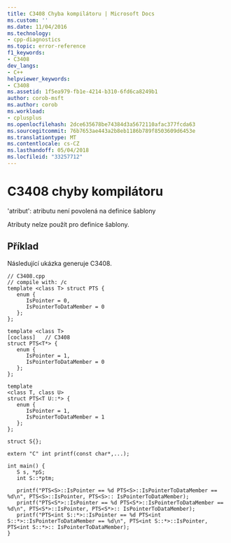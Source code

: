 ```yaml
---
title: C3408 Chyba kompilátoru | Microsoft Docs
ms.custom: ''
ms.date: 11/04/2016
ms.technology:
- cpp-diagnostics
ms.topic: error-reference
f1_keywords:
- C3408
dev_langs:
- C++
helpviewer_keywords:
- C3408
ms.assetid: 1f5ea979-fb1e-4214-b310-6fd6ca8249b1
author: corob-msft
ms.author: corob
ms.workload:
- cplusplus
ms.openlocfilehash: 2dce635678be74384d3a5672110afac377fcda63
ms.sourcegitcommit: 76b7653ae443a2b8eb1186b789f8503609d6453e
ms.translationtype: MT
ms.contentlocale: cs-CZ
ms.lasthandoff: 05/04/2018
ms.locfileid: "33257712"
---
```

# <a name="compiler-error-c3408"></a>C3408 chyby kompilátoru
'atribut': atributu není povolená na definice šablony  
  
 Atributy nelze použít pro definice šablony.  
  
## <a name="example"></a>Příklad  
 Následující ukázka generuje C3408.  
  
```  
// C3408.cpp  
// compile with: /c  
template <class T> struct PTS {  
   enum {  
      IsPointer = 0,  
      IsPointerToDataMember = 0  
   };  
};  
  
template <class T>   
[coclass]   // C3408  
struct PTS<T*> {  
   enum {  
      IsPointer = 1,  
      IsPointerToDataMember = 0  
   };  
};  
  
template   
<class T, class U>   
struct PTS<T U::*> {  
   enum {  
      IsPointer = 1,  
      IsPointerToDataMember = 1  
   };  
};  
  
struct S{};  
  
extern "C" int printf(const char*,...);  
  
int main() {  
   S s, *pS;  
   int S::*ptm;  
  
   printf("PTS<S>::IsPointer == %d PTS<S>::IsPointerToDataMember == %d\n", PTS<S>::IsPointer, PTS<S>:: IsPointerToDataMember);  
   printf("PTS<S*>::IsPointer == %d PTS<S*>::IsPointerToDataMember == %d\n", PTS<S*>::IsPointer, PTS<S*>:: IsPointerToDataMember);  
   printf("PTS<int S::*>::IsPointer == %d PTS<int S::*>::IsPointerToDataMember == %d\n", PTS<int S::*>::IsPointer, PTS<int S::*>:: IsPointerToDataMember);  
}  
```